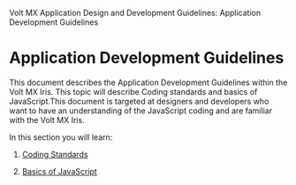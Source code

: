                           

Volt MX  Application Design and Development Guidelines: Application Development Guidelines

Application Development Guidelines
==================================

This document describes the Application Development Guidelines within the Volt MX Iris. This topic will describe Coding standards and basics of JavaScript.This document is targeted at designers and developers who want to have an understanding of the JavaScript coding and are familiar with the Volt MX Iris.

In this section you will learn:

1.  [Coding Standards](JavaScript_Coding_Standards.md)
    
2.  [Basics of JavaScript](JavaScript_Language_Rules.md)
